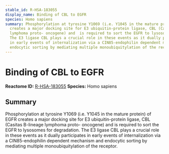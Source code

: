 ```yaml
---
stable_id: R-HSA-183055
display_name: Binding of CBL to EGFR
species: Homo sapiens
summary: Phosphorylation at tyrosine Y1069 (i.e. Y1045 in the mature protein) of EGFR
  creates a major docking site for E3 ubiquitin-protein ligase, CBL (Casitas B-lineage
  lymphoma proto- oncogene) and  is required to sort the EGFR to lysosomes for degradation.
  The E3 ligase CBL plays a crucial role in these events as it dually participates
  in early events of internalization via a CIN85-endophilin dependent mechanism and
  endocytic sorting by mediating multiple monoubiquitylation of the receptor.
---
```


# Binding of CBL to EGFR
**Reactome ID:** [R-HSA-183055](https://reactome.org/content/detail/R-HSA-183055)
**Species:** Homo sapiens

## Summary

Phosphorylation at tyrosine Y1069 (i.e. Y1045 in the mature protein) of EGFR creates a major docking site for E3 ubiquitin-protein ligase, CBL (Casitas B-lineage lymphoma proto- oncogene) and  is required to sort the EGFR to lysosomes for degradation. The E3 ligase CBL plays a crucial role in these events as it dually participates in early events of internalization via a CIN85-endophilin dependent mechanism and endocytic sorting by mediating multiple monoubiquitylation of the receptor.
